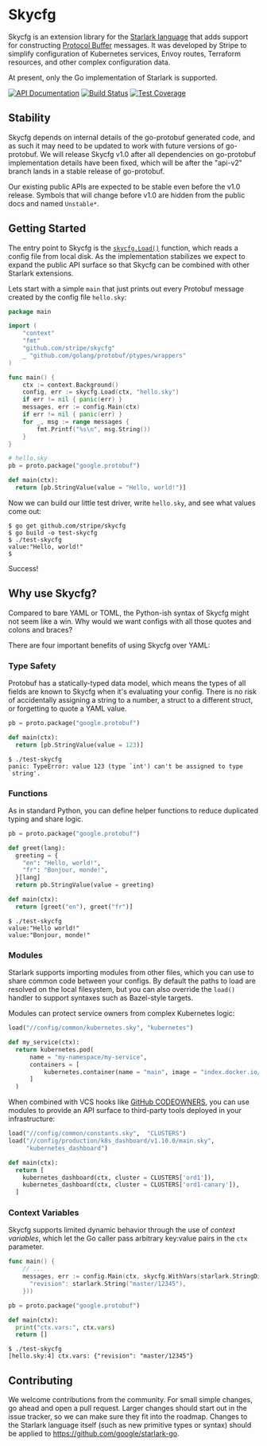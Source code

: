 # Skycfg

Skycfg is an extension library for the [Starlark language](https://github.com/bazelbuild/starlark) that adds support for constructing [Protocol Buffer](https://developers.google.com/protocol-buffers/) messages. It was developed by Stripe to simplify configuration of Kubernetes services, Envoy routes, Terraform resources, and other complex configuration data.

At present, only the Go implementation of Starlark is supported.

[![API Documentation](https://godoc.org/github.com/stripe/skycfg?status.svg)](https://godoc.org/github.com/stripe/skycfg)
[![Build Status](https://travis-ci.org/stripe/skycfg.svg?branch=master)](https://travis-ci.org/stripe/skycfg)
[![Test Coverage](https://coveralls.io/repos/github/stripe/skycfg/badge.svg?branch=master)](https://coveralls.io/github/stripe/skycfg?branch=master)

## Stability

Skycfg depends on internal details of the go-protobuf generated code, and as such it may need to be updated to work with future versions of go-protobuf. We will release Skycfg v1.0 after all dependencies on go-protobuf implementation details have been fixed, which will be after the "api-v2" branch lands in a stable release of go-protobuf.

Our existing public APIs are expected to be stable even before the v1.0 release. Symbols that will change before v1.0 are hidden from the public docs and named `Unstable*`.

## Getting Started

The entry point to Skycfg is the [`skycfg.Load()`](https://godoc.org/pkg/github.com/stripe/skycfg/#Load) function, which reads a config file from local disk. As the implementation stabilizes we expect to expand the public API surface so that Skycfg can be combined with other Starlark extensions.

Lets start with a simple `main` that just prints out every Protobuf message created by the config file `hello.sky`:

```go
package main

import (
    "context"
    "fmt"
    "github.com/stripe/skycfg"
    _ "github.com/golang/protobuf/ptypes/wrappers"
)

func main() {
    ctx := context.Background()
    config, err := skycfg.Load(ctx, "hello.sky")
    if err != nil { panic(err) }
    messages, err := config.Main(ctx)
    if err != nil { panic(err) }
    for _, msg := range messages {
        fmt.Printf("%s\n", msg.String())
    }
}
```

```python
# hello.sky
pb = proto.package("google.protobuf")

def main(ctx):
  return [pb.StringValue(value = "Hello, world!")]
```

Now we can build our little test driver, write `hello.sky`, and see what values come out:

```
$ go get github.com/stripe/skycfg
$ go build -o test-skycfg
$ ./test-skycfg
value:"Hello, world!"
$
```

Success!

## Why use Skycfg?

Compared to bare YAML or TOML, the Python-ish syntax of Skycfg might not seem like a win. Why would we want configs with all those quotes and colons and braces?

There are four important benefits of using Skycfg over YAML:

### Type Safety

Protobuf has a statically-typed data model, which means the types of all fields are known to Skycfg when it's evaluating your config. There is no risk of accidentally assigning a string to a number, a struct to a different struct, or forgetting to quote a YAML value.

```python
pb = proto.package("google.protobuf")

def main(ctx):
  return [pb.StringValue(value = 123)]
```

```
$ ./test-skycfg
panic: TypeError: value 123 (type `int') can't be assigned to type `string'.
```

### Functions

As in standard Python, you can define helper functions to reduce duplicated typing and share logic.

```python
pb = proto.package("google.protobuf")

def greet(lang):
  greeting = {
    "en": "Hello, world!",
    "fr": "Bonjour, monde!",
  }[lang]
  return pb.StringValue(value = greeting)

def main(ctx):
  return [greet("en"), greet("fr")]
```
```
$ ./test-skycfg
value:"Hello world!"
value:"Bonjour, monde!"
```

### Modules

Starlark supports importing modules from other files, which you can use to share common code between your configs. By default the paths to load are resolved on the local filesystem, but you can also override the `load()` handler to support syntaxes such as Bazel-style targets.

Modules can protect service owners from complex Kubernetes logic:

```python
load("//config/common/kubernetes.sky", "kubernetes")

def my_service(ctx):
  return kubernetes.pod(
      name = "my-namespace/my-service",
      containers = [
          kubernetes.container(name = "main", image = "index.docker.io/hello-world"),
      ]
  )
```

When combined with VCS hooks like [GitHub CODEOWNERS](https://help.github.com/articles/about-codeowners/), you can use modules to provide an API surface to third-party tools deployed in your infrastructure:

```python
load("//config/common/constants.sky",  "CLUSTERS")
load("//config/production/k8s_dashboard/v1.10.0/main.sky",
     "kubernetes_dashboard")

def main(ctx):
  return [
    kubernetes_dashboard(ctx, cluster = CLUSTERS['ord1']),
    kubernetes_dashboard(ctx, cluster = CLUSTERS['ord1-canary']),
  ]
```

### Context Variables

Skycfg supports limited dynamic behavior through the use of _context variables_, which let the Go caller pass arbitrary key:value pairs in the `ctx` parameter.

```go
func main() {
    // ...
    messages, err := config.Main(ctx, skycfg.WithVars(starlark.StringDict{
      "revision": starlark.String("master/12345"),
    }))
```

```python
pb = proto.package("google.protobuf")

def main(ctx):
  print("ctx.vars:", ctx.vars)
  return []
```

```
$ ./test-skycfg
[hello.sky:4] ctx.vars: {"revision": "master/12345"}
```

## Contributing

We welcome contributions from the community. For small simple changes, go ahead and open a pull request. Larger changes should start out in the issue tracker, so we can make sure they fit into the roadmap. Changes to the Starlark language itself (such as new primitive types or syntax) should be applied to https://github.com/google/starlark-go.